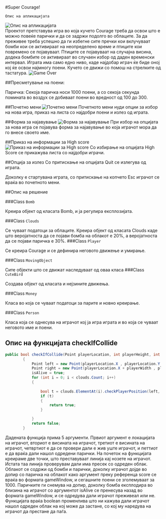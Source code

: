 #Super Courage!

	Опис на апликацијата
	
![Опис на апликацијата](http://i.imgur.com/PAc2q72.png)  
Проектот претставува игра во која кучето Courage треба да освои што е можно повеќе парички и да се задржи подолго во облаците. За да преживее треба успешно да ги избегне сите пречки кои вклучуваат бомби кои се активираат на неопределено време и птиците кои повремено се појавуваат. Птиците се појавуваат на случајна висина, додека бомбите се активираат во случаен избор од даден временски интервал.
Играта има само едно ниво, каде најдобар играч ќе биде оној кој ќе освои најмногу поени. 
Кучето се движи со помош на стрелките од тастатура.
![Game Over](http://i.imgur.com/gJSdFEA.png)


##Пресметување на поени:

Паричка: Секоја паричка носи 1000 поени, а со секоја секунда помината во воздух се добиваат поени во вредност од 100 до 300.

##Почетно мени
![Почетно мени](http://i.imgur.com/KCUXtnJ.png)
Почетното мени нуди опции за избор на нова игра, приказ на листа со најдобри поени и излез од играта.

##Форма за најавување
![Форма за најавување](http://i.imgur.com/gSUQbDd.png)
При избор на опцијата за нова игра се појавува форма за најавување во која играчот мора да го внесе своето име.

##Приказ на информации за High score
![Приказ на информации за High score](http://i.imgur.com/kLMBBkz.png)
Со избирање на опцијата High Score се прикажува листа со најдобри играчи.

##Опција за излез 
Со притискање на  опцијата Quit се излегува од играта.

Доколку е стартувана играта, со притискање на копчето Esc играчот се враќа во почетното мени.


##Опис на решение

###Class `Bomb`

Креира објект од класата Bomb, и ја регулира експлозијата.

###Class `Clouds`

Се чуваат податоци за облаците. Креира објект од класата  Clouds каде што веројатноста да се појави бомба на облакот е 20%, а веројатноста да се појави паричка е 30%.
###Class `Player`

Се креира Courage и се дефинира неговото движење и умирање.

###Class `MovingObject `

Сите објекти што се движат наследуваат од оваа класа
###Class `CuteBird`

Создава објект од класата и нејзините движења.

###Class `Money`

Класа во која се чуваат податоци за парите и новно креирање.

###Class `Person`

Класа која се однесува на играчот кој ја игра играта и во која се чуваат неговото име и поени.

## Опис на функцијата checkIfCollide
```csharp
public bool checkIfCollide(Point playerLocation, int playerHeight, int playerWidth, out bool isAlive, ref int score)
        {
            Point left = new Point(playerLocation.X , playerLocation.Y + playerHeight);
            Point right = new Point(playerLocation.X + playerWidth , playerLocation.Y + playerHeight);
            isAlive = true;
            for (int i = 0; i < clouds.Count; i++)
            {
                
                bool t = clouds.ElementAt(i).checkPlayerPosition(left, right, playerHeight, playerWidth, out isAlive, ref score);
                if (t)
                {
                    return true;
                }

            }
            return false;
        }
```
Дадената функција прима 5 аргументи. Првиот аргумент е локацијата на играчот, вториот е висината на играчот, третиот е висината на играчот, четвртиот е да се провери дали е жив уште играчот, и петтиот е да враќа дали нашол одредени парички. На почеток на функцијата креираме две точки, што преставуваат линија кај нозете на играчот. Истата таа линија проверувам дали има пресек со одреден облак. Облакот се содржи од бомби и парички, доколку играчот дојде во допир со паричка на облакот како аргумент преку референца score се враќа во формата gameWindow, и сегашните поени се зголемуваат за 1000. Паричките ги снемува на допир, доколку бомба експлодира во близина на играчот со аргументот isAlive се пренесува назад во формата gameWindow, и се одредува дали играчот преживеал или не. Функцијата враќа boolean променлива што ни кажува дали играчот нашол одреден облак на кој може да застане, со кој му наредува на играчот да престане да паѓа.

